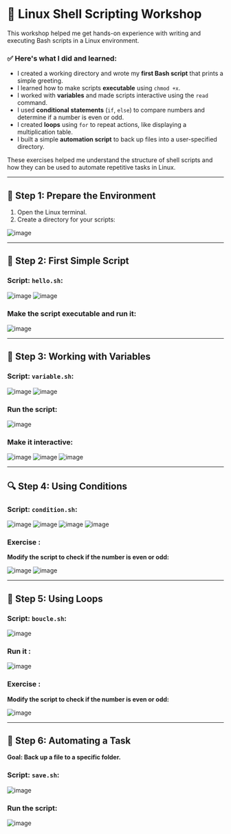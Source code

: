 # 🐧 Linux Shell Scripting Workshop 

This workshop helped me get hands-on experience with writing and executing Bash scripts in a Linux environment.

### ✅ Here's what I did and learned:

- I created a working directory and wrote my **first Bash script** that prints a simple greeting.
- I learned how to make scripts **executable** using `chmod +x`.
- I worked with **variables** and made scripts interactive using the `read` command.
- I used **conditional statements** (`if`, `else`) to compare numbers and determine if a number is even or odd.
- I created **loops** using `for` to repeat actions, like displaying a multiplication table.
- I built a simple **automation script** to back up files into a user-specified directory.

These exercises helped me understand the structure of shell scripts and how they can be used to automate repetitive tasks in Linux.

---

## 🧰 Step 1: Prepare the Environment

1. Open the Linux terminal.
2. Create a directory for your scripts:

![image](img\image1.png)

---

## 👋 Step 2: First Simple Script

### Script: `hello.sh`:

![image](img\image2.png)
![image](img\image3.png)

### Make the script executable and run it:

![image](img\image4.png)

---

## 🧠 Step 3: Working with Variables

### Script: `variable.sh`:

![image](img\image5.png)
![image](img\image6.png)

### Run the script:

![image](img\image7.png)

### Make it interactive:

![image](img\image8.png)
![image](img\image9.png)
![image](img\image10.png)

---

## 🔍 Step 4: Using Conditions

### Script: `condition.sh`:

![image](img\image11.png)
![image](img\image12.png)
![image](img\image13.png)
![image](img\image14.png)


### Exercise :

**Modify the script to check if the number is even or odd:**

![image](img\image15.png)
![image](img\image16.png)

---

## 🔁 Step 5: Using Loops

### Script: `boucle.sh`:

![image](img\image17.png)

### Run it :

![image](img\image18.png)

### Exercise :

**Modify the script to check if the number is even or odd:**

![image](img\image19.png)

---

## 💾 Step 6: Automating a Task

**Goal: Back up a file to a specific folder.**

### Script: `save.sh`:

![image](img\image20.png)

### Run the script:

![image](img\image21.png)


